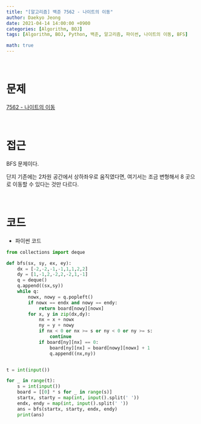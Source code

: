 ```yaml
---
title: "[알고리즘] 백준 7562 - 나이트의 이동"
author: Daekyo Jeong
date: 2021-04-14 14:00:00 +0900
categories: [Algorithm, BOJ]
tags: [Algorithm, BOJ, Python, 백준, 알고리즘, 파이썬, 나이트의 이동, BFS]

math: true
---
```



<br/>

# **문제**

[7562 - 나이트의 이동](https://www.acmicpc.net/problem/7562)

<br/>

# **접근**

BFS 문제이다.  

단지 기존에는 2차원 공간에서 상하좌우로 움직였다면, 여기서는 조금 변형해서 8 곳으로 이동할 수 있다는 것만 다르다.  

<br/>

# **코드**

- 파이썬 코드   

```py
from collections import deque

def bfs(sx, sy, ex, ey):
    dx = [-2,-2,-1,-1,1,1,2,2]
    dy = [1,-1,2,-2,2,-2,1,-1]
    q = deque()
    q.append((sx,sy))
    while q:
        nowx, nowy = q.popleft()
        if nowx == endx and nowy == endy:
            return board[nowy][nowx]
        for x, y in zip(dx,dy):
            nx = x + nowx
            ny = y + nowy
            if nx < 0 or nx >= s or ny < 0 or ny >= s:
                continue
            if board[ny][nx] == 0:
                board[ny][nx] = board[nowy][nowx] + 1
                q.append((nx,ny))


t = int(input())

for _ in range(t):
    s = int(input())
    board = [[0] * s for _ in range(s)]
    startx, starty = map(int, input().split(' '))
    endx, endy = map(int, input().split(' '))
    ans = bfs(startx, starty, endx, endy)
    print(ans)

```

<br/>
